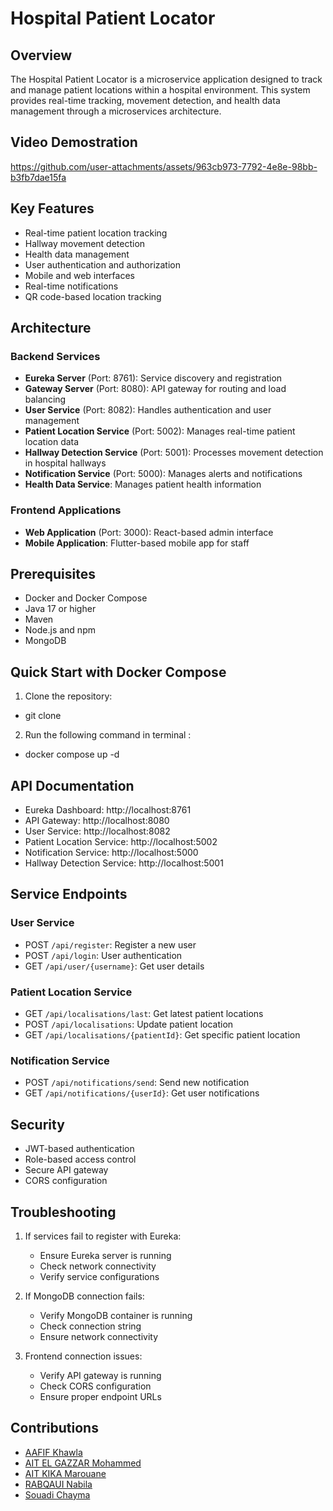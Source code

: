 # Hospital Patient Locator

## Overview
The Hospital Patient Locator is a microservice application designed to track and manage patient locations within a hospital environment. This system provides real-time tracking, movement detection, and health data management through a microservices architecture.

## Video Demostration
https://github.com/user-attachments/assets/963cb973-7792-4e8e-98bb-b3fb7dae15fa

## Key Features
- Real-time patient location tracking
- Hallway movement detection
- Health data management
- User authentication and authorization
- Mobile and web interfaces
- Real-time notifications
- QR code-based location tracking

## Architecture

### Backend Services
- **Eureka Server** (Port: 8761): Service discovery and registration
- **Gateway Server** (Port: 8080): API gateway for routing and load balancing
- **User Service** (Port: 8082): Handles authentication and user management
- **Patient Location Service** (Port: 5002): Manages real-time patient location data
- **Hallway Detection Service** (Port: 5001): Processes movement detection in hospital hallways
- **Notification Service** (Port: 5000): Manages alerts and notifications
- **Health Data Service**: Manages patient health information

### Frontend Applications
- **Web Application** (Port: 3000): React-based admin interface
- **Mobile Application**: Flutter-based mobile app for staff

## Prerequisites
- Docker and Docker Compose
- Java 17 or higher
- Maven
- Node.js and npm
- MongoDB

## Quick Start with Docker Compose

1. Clone the repository:
- git clone 
2. Run the following command in terminal :
- docker compose up -d
  
## API Documentation
- Eureka Dashboard: http://localhost:8761
- API Gateway: http://localhost:8080
- User Service: http://localhost:8082
- Patient Location Service: http://localhost:5002
- Notification Service: http://localhost:5000
- Hallway Detection Service: http://localhost:5001

## Service Endpoints

### User Service
- POST `/api/register`: Register a new user
- POST `/api/login`: User authentication
- GET `/api/user/{username}`: Get user details

### Patient Location Service
- GET `/api/localisations/last`: Get latest patient locations
- POST `/api/localisations`: Update patient location
- GET `/api/localisations/{patientId}`: Get specific patient location

### Notification Service
- POST `/api/notifications/send`: Send new notification
- GET `/api/notifications/{userId}`: Get user notifications

## Security
- JWT-based authentication
- Role-based access control
- Secure API gateway
- CORS configuration

## Troubleshooting
1. If services fail to register with Eureka:
   - Ensure Eureka server is running
   - Check network connectivity
   - Verify service configurations

2. If MongoDB connection fails:
   - Verify MongoDB container is running
   - Check connection string
   - Ensure network connectivity

3. Frontend connection issues:
   - Verify API gateway is running
   - Check CORS configuration
   - Ensure proper endpoint URLs

## Contributions 
- [AAFIF Khawla](https://github.com/KhawlaAAFIF)
- [AIT EL GAZZAR Mohammed](https://github.com/MohammedAitelgazzar)
- [AIT KIKA Marouane](https://github.com/Marouane124)
- [RABQAUI Nabila](https://github.com/nabilarabqaoui)
- [Souadi Chayma](https://github.com/Chayma-05) 
